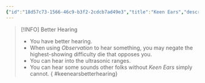 ```yaml
---
{"id":"18d57c73-1566-46c9-b3f2-2cdcb7ad49e3","title":"Keen Ears","description":"You can hear better.","publish":true,"date_created":"Sunday, March 31st 2024, 2:59:52 pm","date_modified":"Sunday, March 31st 2024, 4:54:45 pm","path":"Tabletop/Campaigns/And A Thousand Years More/Inventory/Gifts/Keen Ears.md","permalink":"/tabletop/campaigns/and-a-thousand-years-more/inventory/gifts/keen-ears/","PassFrontmatter":true}
---
```



> [!INFO] Better Hearing
> - You have better hearing.
> - When using *Observation* to hear something, you may negate the highest-showing difficulty die that opposes you.
> - You can hear into the ultrasonic ranges.
> - You can hear some sounds other folks without *Keen Ears* simply cannot.
{ #keenearsbetterhearing}

